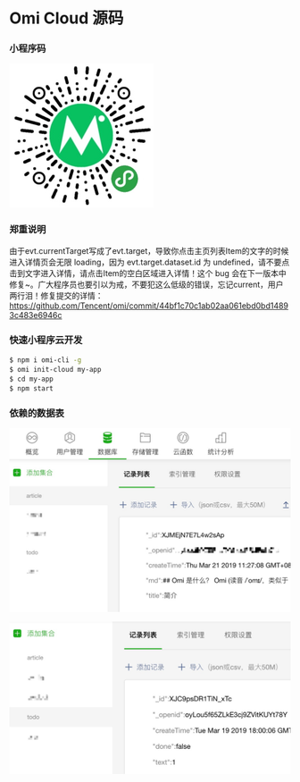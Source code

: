 # Omi Cloud 源码

### 小程序码

![](../../assets/omi-cloud.jpg)

### 郑重说明

由于evt.currentTarget写成了evt.target，导致你点击主页列表Item的文字的时候进入详情页会无限 loading，因为 evt.target.dataset.id 为 undefined，请不要点击到文字进入详情，请点击Item的空白区域进入详情！这个 bug 会在下一版本中修复~。广大程序员也要引以为戒，不要犯这么低级的错误，忘记current，用户两行泪！修复提交的详情：https://github.com/Tencent/omi/commit/44bf1c70c1ab02aa061ebd0bd14893c483e6946c

### 快速小程序云开发

```bash
$ npm i omi-cli -g 
$ omi init-cloud my-app     
$ cd my-app          
$ npm start          
```

### 依赖的数据表

![](../../assets/omi-cloud-db.jpg)


![](../../assets/omi-cloud-db-todo.jpg)